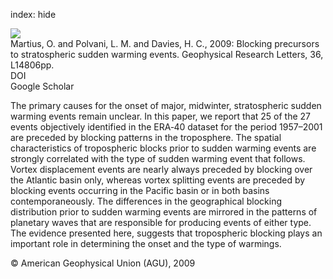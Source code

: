 index: hide

<div class="Citation">
    <div class="Citation-thumb CitationThumb-linked"  data-href="https://doi.org/10.1029/2009gl038776">
      <img src="https://static.claimspace.cloud/climate-study-static/refs/thumbs/14/Martius_et_al_2009-thumb.png" />
    </div>

  <div class="Citation-body">
    <div class="Citation-text">Martius, O. and Polvani, L. M. and Davies, H. C., 2009: Blocking precursors to stratospheric sudden warming events. <span class="Article-journal">Geophysical Research Letters, </span><span class="Article-volume">36, </span>L14806pp.</div>
    <div class="Citation-links">
      <div class="CitationLink" data-href="https://doi.org/10.1029/2009gl038776">
        <div class="CitationLink-icon CitationLink-Doi"></div>
        <div class="CitationLink-text">DOI</div>
      </div>
      <div class="CitationLink" data-href="https://scholar.google.com/scholar?q=10.1029/2009gl038776">
        <div class="CitationLink-icon CitationLink-Scholar"></div>
        <div class="CitationLink-text">Google Scholar</div>
      </div>
    </div>
  </div>
</div>

The primary causes for the onset of major, midwinter, stratospheric sudden warming events remain unclear. In this paper, we report that 25 of the 27 events objectively identified in the ERA‐40 dataset for the period 1957–2001 are preceded by blocking patterns in the troposphere. The spatial characteristics of tropospheric blocks prior to sudden warming events are strongly correlated with the type of sudden warming event that follows. Vortex displacement events are nearly always preceded by blocking over the Atlantic basin only, whereas vortex splitting events are preceded by blocking events occurring in the Pacific basin or in both basins contemporaneously. The differences in the geographical blocking distribution prior to sudden warming events are mirrored in the patterns of planetary waves that are responsible for producing events of either type. The evidence presented here, suggests that tropospheric blocking plays an important role in determining the onset and the type of warmings.

<div class="Citation-copy">
&copy; American Geophysical Union (AGU), 2009
</div>